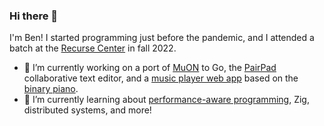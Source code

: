 ### Hi there 👋

I'm Ben! I started programming just before the pandemic, and I attended a batch at the [Recurse Center](https://www.recurse.com) in fall 2022.

- 🔭 I’m currently working on a port of [MuON](https://github.com/vshymanskyy/muon) to Go, the [PairPad](https://github.com/burntcarrot/pairpad) collaborative text editor, and a [music player web app](http://piano.benmuth.com/?base=2&notes=D4+E4+F4+G4+A5+C5+D5+E5+F5+G5&) based on the [binary piano](https://binarypiano.com/).
- 🌱 I’m currently learning about [performance-aware programming](https://www.computerenhance.com/p/welcome-to-the-performance-aware), Zig, distributed systems, and more!

<!--
**benmuth/benmuth** is a ✨ _special_ ✨ repository because its `README.md` (this file) appears on your GitHub profile.

Here are some ideas to get you started:

- 🔭 I’m currently working on ...
- 🌱 I’m currently learning ...
- 👯 I’m looking to collaborate on ...
- 🤔 I’m looking for help with ...
- 💬 Ask me about ...
- 📫 How to reach me: ...
- 😄 Pronouns: ...
- ⚡ Fun fact: ...
-->
